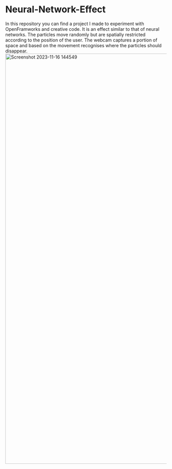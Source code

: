 # Neural-Network-Effect
In this repository you can find a project I made to experiment with OpenFramworks and creative code. 
It is an effect similar to that of neural networks. 
The particles move randomly but are spatially restricted according to the position of the user. 
The webcam captures a portion of space and based on the movement recognises where the particles should disappear.  
<img width="1279" alt="Screenshot 2023-11-16 144549" src="https://github.com/Fechuli/Neural-Network-Effect/assets/99290773/8abdcece-8b22-47e4-931d-a0511a7b6126">

